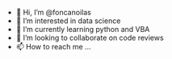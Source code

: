- 👋 Hi, I’m @foncanoilas
- 👀 I’m interested in data science
- 🌱 I’m currently learning python and VBA
- 💞️ I’m looking to collaborate on code reviews
- 📫 How to reach me ...

<!---
foncanoilas/foncanoilas is a ✨ special ✨ repository because its `README.md` (this file) appears on your GitHub profile.
You can click the Preview link to take a look at your changes.
--->
